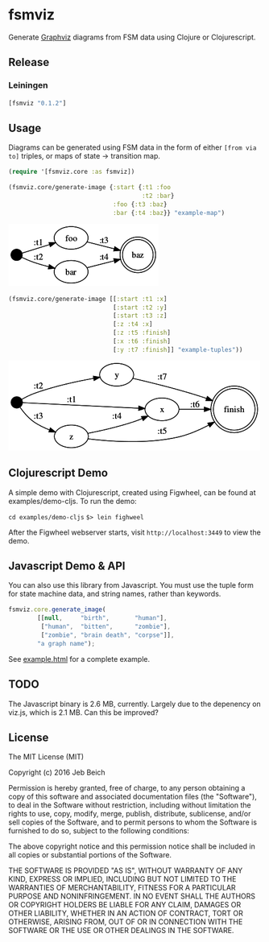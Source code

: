 # fsmviz

Generate [Graphviz]() diagrams from FSM data using Clojure or Clojurescript.

## Release

### Leiningen

```clojure
[fsmviz "0.1.2"]
```

## Usage

Diagrams can be generated using FSM data in the form of either `[from via to]`
triples, or maps of state -> transition map.


```clojure
(require '[fsmviz.core :as fsmviz])
```

```clojure
(fsmviz.core/generate-image {:start {:t1 :foo
                                     :t2 :bar}
                             :foo {:t3 :baz}
                             :bar {:t4 :baz}} "example-map")

```

![fsmmap](example-map.png)

```clojure
(fsmviz.core/generate-image [[:start :t1 :x]
                             [:start :t2 :y]
                             [:start :t3 :z]
                             [:z :t4 :x]
                             [:z :t5 :finish]
                             [:x :t6 :finish]
                             [:y :t7 :finish]] "example-tuples"))
```

![fsmtuples](example-tuples.png)

## Clojurescript Demo

A simple demo with Clojurescript, created using Figwheel, can be found at
examples/demo-cljs. To run the demo:

`cd examples/demo-cljs`
`$> lein fighweel`

After the Figwheel webserver starts, visit `http://localhost:3449` to view the
demo.

## Javascript Demo & API

You can also use this library from Javascript. You must use the tuple form for
state machine data, and string names, rather than keywords.

```javascript
fsmviz.core.generate_image(
        [[null,     "birth",       "human"],
         ["human",  "bitten",      "zombie"],
         ["zombie", "brain death", "corpse"]],
        "a graph name");
```

See [example.html](resources/example.html) for a complete example.

## TODO

The Javascript binary is 2.6 MB, currently.  Largely due to the depenency on
viz.js, which is 2.1 MB.  Can this be improved?

## License

The MIT License (MIT)

Copyright (c) 2016 Jeb Beich

Permission is hereby granted, free of charge, to any person obtaining a copy of
this software and associated documentation files (the "Software"), to deal in
the Software without restriction, including without limitation the rights to
use, copy, modify, merge, publish, distribute, sublicense, and/or sell copies
of the Software, and to permit persons to whom the Software is furnished to do
so, subject to the following conditions:

The above copyright notice and this permission notice shall be included in all
copies or substantial portions of the Software.

THE SOFTWARE IS PROVIDED "AS IS", WITHOUT WARRANTY OF ANY KIND, EXPRESS OR
IMPLIED, INCLUDING BUT NOT LIMITED TO THE WARRANTIES OF MERCHANTABILITY,
FITNESS FOR A PARTICULAR PURPOSE AND NONINFRINGEMENT. IN NO EVENT SHALL THE
AUTHORS OR COPYRIGHT HOLDERS BE LIABLE FOR ANY CLAIM, DAMAGES OR OTHER
LIABILITY, WHETHER IN AN ACTION OF CONTRACT, TORT OR OTHERWISE, ARISING FROM,
OUT OF OR IN CONNECTION WITH THE SOFTWARE OR THE USE OR OTHER DEALINGS IN THE
SOFTWARE.
